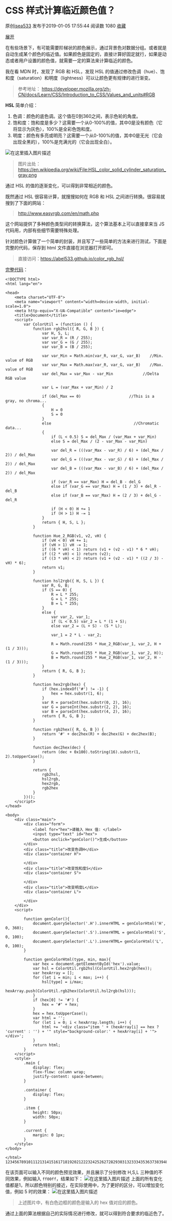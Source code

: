 # CSS 样式计算临近颜色值？

原创[isea533](https://me.csdn.net/isea533) 发布于2019-01-05 17:55:44 阅读数 1080 [ 收藏]()

[展开]()

在有些场景下，有可能需要阶梯状的颜色展示，通过背景色对数据分组。或者就是自动生成某个颜色的临近值。如果颜色是固定的，直接计算好固定就行，如果是动态或者用户设置的颜色值，就需要一定的算法来计算临近的颜色。

我在看 MDN 时，发现了 RGB 和 HSL，发现 HSL 的值通过修改色调（hue）、饱和度（saturation）和明度（lightness）可以让颜色更有规律的进行渐变。

> 参考地址：
> <https://developer.mozilla.org/zh-CN/docs/Learn/CSS/Introduction_to_CSS/Values_and_units#RGB>

**HSL** 简单介绍：

1. 色调：颜色的底色调。这个值在0到360之间，表示色轮的角度。
2. 饱和度：饱和度是多少？这需要一个从0-100%的值，其中0是没有颜色（它将显示为灰色），100%是全彩色饱和度。
3. 明度：颜色有多亮或明亮？这需要一个从0-100%的值，其中0是无光（它会出现全黑的），100%是充满光的（它会出现全白）。

![在这里插入图片描述](https://img-blog.csdnimg.cn/20190105173548852.png?x-oss-process=image/watermark,type_ZmFuZ3poZW5naGVpdGk,shadow_10,text_aHR0cHM6Ly9ibG9nLmNzZG4ubmV0L2lzZWE1MzM=,size_16,color_FFFFFF,t_70)

> 图片出处：<https://en.wikipedia.org/wiki/File:HSL_color_solid_cylinder_saturation_gray.png>

通过 HSL 的值的逐渐变化，可以得到非常相近的颜色。

既然通过 HSL 很容易计算，就搜搜如何在 RGB 和 HSL 之间进行转换。很容易就搜到了下面的网站：

> <http://www.easyrgb.com/en/math.php>

这个网站提供了多种颜色类型间的转换算法，这个算法基本上可以直接拿来当 JS 代码用，内部有些细节需要特殊处理。

针对颜色计算做了一个简单的封装，并且写了一些简单的方法来进行测试，下面是完整的代码，保存到 html 文件直接在浏览器打开即可。

> 直接访问：<https://abel533.github.io/color_rgb_hsl/>

[完整代码](https://github.com/abel533/color_rgb_hsl/blob/master/index.html)：

```
<!DOCTYPE html>
<html lang="en">

<head>
    <meta charset="UTF-8">
    <meta name="viewport" content="width=device-width, initial-scale=1.0">
    <meta http-equiv="X-UA-Compatible" content="ie=edge">
    <title>Document</title>
    <script>
        var ColorUtil = (function () {
            function rgb2hsl({ R, G, B }) {
                var H, S, L;
                var var_R = (R / 255);
                var var_G = (G / 255);
                var var_B = (B / 255);

                var var_Min = Math.min(var_R, var_G, var_B)    //Min. value of RGB
                var var_Max = Math.max(var_R, var_G, var_B)    //Max. value of RGB
                var del_Max = var_Max - var_Min             //Delta RGB value

                var L = (var_Max + var_Min) / 2

                if (del_Max == 0)                     //This is a gray, no chroma...
                {
                    H = 0
                    S = 0
                }
                else                                    //Chromatic data...
                {
                    if (L < 0.5) S = del_Max / (var_Max + var_Min)
                    else S = del_Max / (2 - var_Max - var_Min)

                    var del_R = (((var_Max - var_R) / 6) + (del_Max / 2)) / del_Max
                    var del_G = (((var_Max - var_G) / 6) + (del_Max / 2)) / del_Max
                    var del_B = (((var_Max - var_B) / 6) + (del_Max / 2)) / del_Max

                    if (var_R == var_Max) H = del_B - del_G
                    else if (var_G == var_Max) H = (1 / 3) + del_R - del_B
                    else if (var_B == var_Max) H = (2 / 3) + del_G - del_R

                    if (H < 0) H += 1
                    if (H > 1) H -= 1
                }
                return { H, S, L };
            }

            function Hue_2_RGB(v1, v2, vH) {
                if (vH < 0) vH += 1;
                if (vH > 1) vH -= 1;
                if ((6 * vH) < 1) return (v1 + (v2 - v1) * 6 * vH);
                if ((2 * vH) < 1) return (v2);
                if ((3 * vH) < 2) return (v1 + (v2 - v1) * ((2 / 3) - vH) * 6);
                return v1;
            }

            function hsl2rgb({ H, S, L }) {
                var R, G, B;
                if (S == 0) {
                    R = L * 255;
                    G = L * 255;
                    B = L * 255;
                }
                else {
                    var var_2, var_1;
                    if (L < 0.5) var_2 = L * (1 + S);
                    else var_2 = (L + S) - (S * L);

                    var_1 = 2 * L - var_2;

                    R = Math.round(255 * Hue_2_RGB(var_1, var_2, H + (1 / 3)));
                    G = Math.round(255 * Hue_2_RGB(var_1, var_2, H));
                    B = Math.round(255 * Hue_2_RGB(var_1, var_2, H - (1 / 3)));
                }
                return { R, G, B };
            }

            function hex2rgb(hex) {
                if (hex.indexOf('#') != -1) {
                    hex = hex.substr(1, 6);
                }
                var R = parseInt(hex.substr(0, 2), 16);
                var G = parseInt(hex.substr(2, 2), 16);
                var B = parseInt(hex.substr(4, 2), 16);
                return { R, G, B };
            }

            function rgb2hex({ R, G, B }) {
                return '#' + dec2hex(R) + dec2hex(G) + dec2hex(B);
            }

            function dec2hex(dec) {
                return (dec + 0x100).toString(16).substr(1, 2).toUpperCase();
            }

            return {
                rgb2hsl,
                hsl2rgb,
                hex2rgb,
                rgb2hex
            }
        })();
    </script>
</head>

<body>
    <div class="main">
        <div class="form">
            <label for="hex">请输入 Hex 值: </label>
            <input type="text" id="hex">
            <button onclick="genColor()">生成</button>
        </div>
        <div class="title">改变色调H</div>
        <div class="container H">

        </div>
        <div class="title">改变饱和度S</div>
        <div class="container S">

        </div>
        <div class="title">改变明度L</div>
        <div class="container L">

        </div>
    </div>
    <script>

        function genColor(){
            document.querySelector('.H').innerHTML = genColorHtml('H', 0, 360);
            document.querySelector('.S').innerHTML = genColorHtml('S', 0, 100);
            document.querySelector('.L').innerHTML= genColorHtml('L', 0, 100);
        }

        function genColorHtml(type, min, max){
            var hex = document.getElementById('hex').value;
            var hsl = ColorUtil.rgb2hsl(ColorUtil.hex2rgb(hex));
            var hexArray = [];
            for (let i = min; i < max; i++) {
                hsl[type] = i/max;
                hexArray.push(ColorUtil.rgb2hex(ColorUtil.hsl2rgb(hsl)));
            }
            if (hex[0] != '#') {
                hex = '#' + hex;
            }
            hex = hex.toUpperCase();
            var html = '';
            for (let i = 0; i < hexArray.length; i++) {
                html += '<div class="item ' + (hexArray[i] == hex ? 'current' : '') + '" style="background-color:' + hexArray[i] + '"></div>';
            }
            return html;
        }
    </script>
    <style>
        .main {
            display: flex;
            flex-flow: column wrap;
            justify-content: space-between;
        }

        .container {
            display: flex;
        }

        .item {
            height: 50px;
            width: 50px;
        }

        .current {
            margin: 0 1px;
        }
    </style>
</body>

</html>
123456789101112131415161718192021222324252627282930313233343536373839404142434445464748495051525354555657585960616263646566676869707172737475767778798081828384858687888990919293949596979899100101102103104105106107108109110111112113114115116117118119120121122123124125126127128129130131132133134135136137138139140141142143144145146147148149150151152153154155156157158159160161162163164165166167168169170171172173174
```

在该页面可以输入不同的颜色预览效果，并且展示了分别修改 H,S,L 三种值的不同效果，例如输入 `ff00ff`，结果如下：
![在这里插入图片描述](https://img-blog.csdnimg.cn/20190105174448774.png?x-oss-process=image/watermark,type_ZmFuZ3poZW5naGVpdGk,shadow_10,text_aHR0cHM6Ly9ibG9nLmNzZG4ubmV0L2lzZWE1MzM=,size_16,color_FFFFFF,t_70)
上面的所有变化值都是1，所以颜色特别的接近，在实际使用中，为了更好的区分，可以增加变化值，例如 5 时的效果：
![在这里插入图片描述](https://img-blog.csdnimg.cn/20190105174653208.png?x-oss-process=image/watermark,type_ZmFuZ3poZW5naGVpdGk,shadow_10,text_aHR0cHM6Ly9ibG9nLmNzZG4ubmV0L2lzZWE1MzM=,size_16,color_FFFFFF,t_70)

> 上述图片中，有白色边框的颜色是输入的 hex 值对应的颜色。

通过上面的算法根据自己的实际情况进行修改，就可以得到符合要求的临近色了。